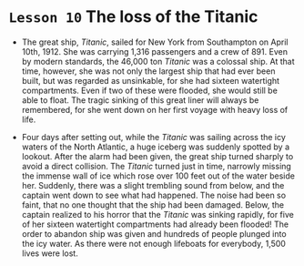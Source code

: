 # `Lesson 10` The loss of the Titanic

* The great ship, *Titanic*, sailed for New York from Southampton on April 10th, 1912. She was carrying 1,316 passengers and a crew of 891. Even by modern standards, the 46,000 ton *Titanic* was a colossal ship. At that time, however, she was not only the largest ship that had ever been built, but was regarded as unsinkable, for she had sixteen watertight compartments. Even if two of these were flooded, she would still be able to float. The tragic sinking of this great liner will always be remembered, for she went down on her first voyage with heavy loss of life.

* Four days after setting out, while the *Titanic* was sailing across the icy waters of the North Atlantic, a huge iceberg was suddenly spotted by a lookout. After the alarm had been given, the great ship turned sharply to avoid a direct collision. The *Titanic* turned just in time, narrowly missing the immense wall of ice which rose over 100 feet out of the water beside her. Suddenly, there was a slight trembling sound from below, and the captain went down to see what had happened. The noise had been so faint, that no one thought that the ship had been damaged. Below, the captain realized to his horror that the *Titanic* was sinking rapidly, for five of her sixteen watertight compartments had already been flooded! The order to abandon ship was given and hundreds of people plunged into the icy water. As there were not enough lifeboats for everybody, 1,500 lives were lost.

